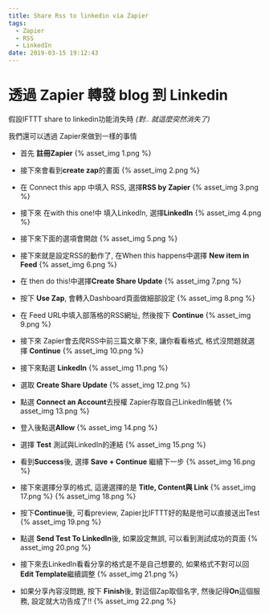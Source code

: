 ```yaml
---
title: Share Rss to linkedin via Zapier
tags:
  - Zapier
  - RSS
  - LinkedIn
date: 2019-03-15 19:12:43
---
```



# 透過 Zapier 轉發 blog 到 Linkedin

 假設IFTTT share to linkedin功能消失時 *(對.. 就這麼突然消失了)*

 我們還可以透過 Zapier來做到一樣的事情

<!-- More -->

* 首先  **註冊Zapier**
{% asset_img 1.png %}

* 接下來會看到**create zap**的畫面
{% asset_img 2.png %}

* 在 Connect this app 中填入 RSS, 選擇**RSS by Zapier**
{% asset_img 3.png %}

* 接下來 在with this one!中 填入LinkedIn, 選擇**LinkedIn**
{% asset_img 4.png %}

* 接下來下面的選項會開啟
{% asset_img 5.png %}

* 接下來就是設定RSS的動作了, 在When this happens中選擇 **New item in Feed**
{% asset_img 6.png %}

* 在 then do this!中選擇**Create Share Update**
{% asset_img 7.png %}

* 按下 **Use Zap**, 會轉入Dashboard頁面做細部設定
{% asset_img 8.png %}

* 在 Feed URL中填入部落格的RSS網址, 然後按下 **Continue**
{% asset_img 9.png %}

* 接下來 Zapier會去爬RSS中前三篇文章下來, 讓你看看格式, 格式沒問題就選擇 **Continue**
{% asset_img 10.png %}

* 接下來點選 **LinkedIn**
{% asset_img 11.png %}

* 選取 **Create Share Update**
{% asset_img 12.png %}

* 點選 **Connect an Account**去授權 Zapier存取自己LinkedIn帳號
{% asset_img 13.png %}

* 登入後點選**Allow**
{% asset_img 14.png %}

* 選擇 **Test** 測試與LinkedIn的連結
{% asset_img 15.png %}

* 看到**Success**後, 選擇 **Save + Continue** 繼續下一步
{% asset_img 16.png %}

* 接下來選擇分享的格式, 這邊選擇的是 **Title, Content與 Link**
{% asset_img 17.png %}
{% asset_img 18.png %}

* 按下**Continue**後, 可看preview, Zapier比IFTTT好的點是他可以直接送出Test
{% asset_img 19.png %}

* 點選 **Send Test To LinkedIn**後, 如果設定無誤, 可以看到測試成功的頁面
{% asset_img 20.png %}

* 接下來去LinkedIn看看分享的格式是不是自己想要的, 如果格式不對可以回 **Edit Template**繼續調整
{% asset_img 21.png %}

* 如果分享內容沒問題, 按下 **Finish**後, 對這個Zap取個名字, 然後記得**On**這個服務, 設定就大功告成了!!
{% asset_img 22.png %}